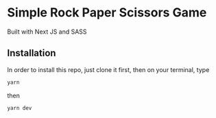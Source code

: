 # Simple Rock Paper Scissors Game
Built with Next JS and SASS

## Installation
In order to install this repo, just clone it first, then on your terminal, type


```bash
yarn
```

then

```bash
yarn dev
```
